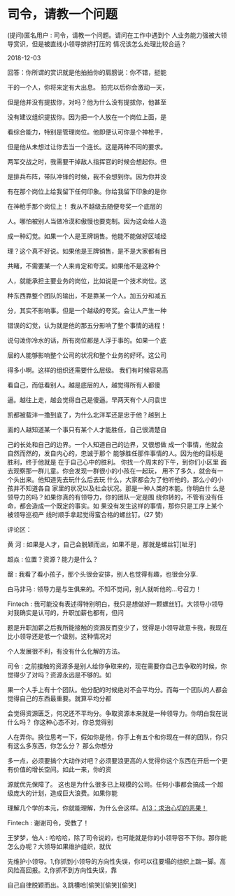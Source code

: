 # 司令，请教一个问题

(提问)匿名用户 : 司令，请教一个问题。请问在工作中遇到个 人业务能力强被大领导赏识，但是被直线小领导排挤打压的 情况该怎么处理比较合适？

2018-12-03

回答：你所谓的赏识就是他拍拍你的肩膀说：你不错，挺能

干的一个人，你将来定有大出息。 拍完以后你会激动一天，

但是他并没有提拔你，对吗？他为什么没有提拔你，他甚至

没有建议组织提拔你。因为把一个人放在一个岗位上面，是

看综合能力，特别是管理岗位。他即便认可你是个神枪手，

但是他从未想过让你去当一个连长。这是两种不同的要求。

两军交战之时，我需要干掉敌人指挥官的时候会想起你。但

是排兵布阵，带队冲锋的时候，我不会想到你。因为你并没

有在那个岗位上给我留下任何印象。你给我留下印象的是你

在神枪手那个岗位上！ 我从不越级去随便夸奖一个底层的

人。哪怕被别人当做冷漠和傲慢也要克制。因为这会给人造

成一种幻觉。如果一个人是王牌销售。他能不能做好区域经

理？这个真不好说。如果他是王牌销售，是不是大家都有目

共睹，不需要某一个人来肯定和夸奖。如果他不是这种个

人，就能承担主要业务的岗位，比如说是一个技术岗位。这

种东西靠整个团队的输出，不是靠某一个人。加五分和减五

分，其实不影响事。但是一个越级的夸奖。会让人产生一种

错误的幻觉，认为就是他的那五分影响了整个事情的进程！

说句泼你冷水的话，所有岗位都是人浮于事的。如果一个底

层的人能够影响整个公司的状况和整个业务的好坏。这公司

得多小啊。这样的组织还需要什么层级。 我们有时候容易高

看自己，而低看别人。越是底层的人，越觉得所有人都傻

逼。越往上走，越会觉得自己是傻逼。早两天有个人问袁世

凯都被载沣一撸到底了，为什么北洋军还是忠于他？越到上

面的人越知道某一个事只有某个人才能胜任，自己很清楚自

己的长处和自己的边界。一个人知道自己的边界，又很想做 成一个事情，他就会自然而然的，发自内心的，忠诚于那个 能够胜任那件事情的人。因为他的目标是胜利，终于他就是 在于自己心中的胜利。 你找一个周末的下午，到你们小区里 面去观察那一群儿童。你会发现一群很小的小孩在一起玩， 用不了多久，就会有一个头出来。他知道先去玩什么后去玩 什么，大家都会为了他听他的。那么小的小孩并不知道各自 家里的状况以及社会状况。那是一种人类的本能。你明白什 么是领导力的吗？如果你真的有领导力，你的团队一定是围 绕你转的，不管有没有任命，都会造成一个既定的事实。如 果没有发生这样的事情，那你只是工序上某个被领导巡视产 线时顺手拿起觉得蛮合格的螺丝钉。(27 赞)

评论区：

黄 河 : 如果是人才，自己会脱颖而出，如果不是，那就是螺丝钉[呲牙]

超焱 : 位置？资源？能力是什么？

罄 : 我看了看小孩子，那个头很会安排，别人也觉得有趣，也很会分享.

白马非马 : 领导力是与生俱来的。不知不觉间，别人就听他的…号召力！

Fintech : 我可能没有表述得特别明白，我只是想做好一颗螺丝钉。大领导小领导对我确实是认可的，升职加薪也都有，但问

题是升职加薪之后我所能接触的资源反而变少了，觉得是小领导故意卡我，我现在比小领导还是低一个级别。这种情况对

个人发展很不利，有没有什么化解的方法。

司令 : 之前接触的资源多是别人给你争取来的，现在需要你自己去争取的时候，你觉得少了对吗？资源永远是不够的。如

果一个人手上有十个团队。他分配的时候绝对不会平均分。而每一个团队的人都会觉得自己的东西最重要。就算平均分都

会觉得资源匮乏，何况还不平均分。争取资源本来就是一种领导力。你明白我在说什么吗？ 你这种心态不对，你总觉得别

人在弄你。换位思考一下，假如你是他，你手上有五个和你现在一样的团队，你只有这么多东西，你怎么分？ 那么你想分

多一点，必须要搞个大动作对吧？必须要浪更高的人觉得你这个东西在开启一个更有价值的增长空间。如此一来，你的资

源就优先保障了。 这也是为什么很多已上规模的公司。任何小事都会搞成一个超级庞大的计划，造成巨大浪费。如果你能

理解几个学的本元，你就能理解，为什么会这样。[A13](https://mp.weixin.qq.com/s/OluLnfQEUZwt4w5UrTNwtA)[：求治心切的恶果！](https://mp.weixin.qq.com/s/OluLnfQEUZwt4w5UrTNwtA)

Fintech : 谢谢司令，受教了！

王梦梦，怡人 : 哈哈哈，除了司令说的，也可能就是你的小领导容不下你。那你能怎么办呢？大领导如果维护组织，就优

先维护小领导。1,你抓到小领导的方向性失误，你可以往要塌的组织上踹一脚。高风险高回报。2,你抓不到方向性失误，靠

自己自律脱颖而出。3,跳槽哈[偷笑][偷笑][偷笑]